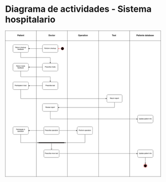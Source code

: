 # Diagrama de actividades - Sistema hospitalario

<div align=center>

![img](./Diagrama-actividades-sistema-hospitalario.drawio.png)

</div>